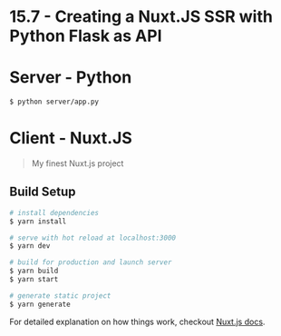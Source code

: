 # 15.7 - Creating a Nuxt.JS SSR with Python Flask as API

# Server - Python

``` bash
$ python server/app.py
```

# Client - Nuxt.JS

> My finest Nuxt.js project

## Build Setup

``` bash
# install dependencies
$ yarn install

# serve with hot reload at localhost:3000
$ yarn dev

# build for production and launch server
$ yarn build
$ yarn start

# generate static project
$ yarn generate
```

For detailed explanation on how things work, checkout [Nuxt.js docs](https://nuxtjs.org).
